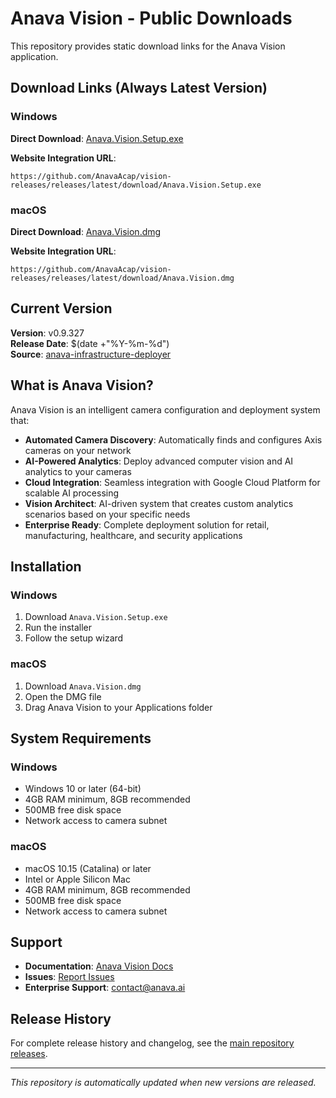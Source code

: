 # Anava Vision - Public Downloads

This repository provides static download links for the Anava Vision application.

## Download Links (Always Latest Version)

### Windows
**Direct Download**: [Anava.Vision.Setup.exe](https://github.com/AnavaAcap/vision-releases/releases/latest/download/Anava.Vision.Setup.exe)

**Website Integration URL**: 
```
https://github.com/AnavaAcap/vision-releases/releases/latest/download/Anava.Vision.Setup.exe
```

### macOS
**Direct Download**: [Anava.Vision.dmg](https://github.com/AnavaAcap/vision-releases/releases/latest/download/Anava.Vision.dmg)

**Website Integration URL**:
```
https://github.com/AnavaAcap/vision-releases/releases/latest/download/Anava.Vision.dmg
```

## Current Version

**Version**: v0.9.327  
**Release Date**: $(date +"%Y-%m-%d")  
**Source**: [anava-infrastructure-deployer](https://github.com/AnavaAcap/anava-infrastructure-deployer/releases/tag/v0.9.327)

## What is Anava Vision?

Anava Vision is an intelligent camera configuration and deployment system that:

- **Automated Camera Discovery**: Automatically finds and configures Axis cameras on your network
- **AI-Powered Analytics**: Deploy advanced computer vision and AI analytics to your cameras
- **Cloud Integration**: Seamless integration with Google Cloud Platform for scalable AI processing
- **Vision Architect**: AI-driven system that creates custom analytics scenarios based on your specific needs
- **Enterprise Ready**: Complete deployment solution for retail, manufacturing, healthcare, and security applications

## Installation

### Windows
1. Download `Anava.Vision.Setup.exe`
2. Run the installer
3. Follow the setup wizard

### macOS
1. Download `Anava.Vision.dmg`
2. Open the DMG file
3. Drag Anava Vision to your Applications folder

## System Requirements

### Windows
- Windows 10 or later (64-bit)
- 4GB RAM minimum, 8GB recommended
- 500MB free disk space
- Network access to camera subnet

### macOS
- macOS 10.15 (Catalina) or later
- Intel or Apple Silicon Mac
- 4GB RAM minimum, 8GB recommended
- 500MB free disk space
- Network access to camera subnet

## Support

- **Documentation**: [Anava Vision Docs](https://docs.anava.ai)
- **Issues**: [Report Issues](https://github.com/AnavaAcap/anava-infrastructure-deployer/issues)
- **Enterprise Support**: contact@anava.ai

## Release History

For complete release history and changelog, see the [main repository releases](https://github.com/AnavaAcap/anava-infrastructure-deployer/releases).

---

*This repository is automatically updated when new versions are released.*
